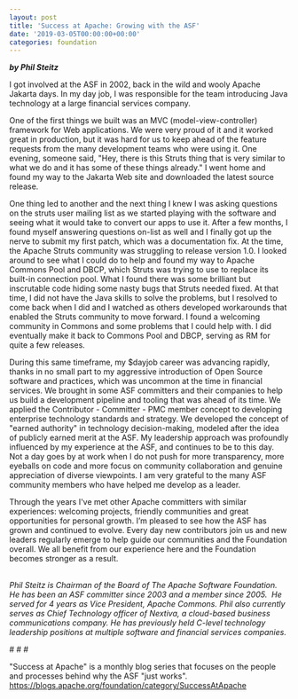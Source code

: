 ```yaml
---
layout: post
title: 'Success at Apache: Growing with the ASF'
date: '2019-03-05T00:00:00+00:00'
categories: foundation
---
```

<p><strong><em>by Phil Steitz</em></strong></p> 
  <p><strong><em></em></strong>I got involved at the ASF in 2002, back in the wild and wooly Apache Jakarta days. In my day job, I was responsible for the team introducing Java technology at a large financial services company.</p> 
  <p>One of the first things we built was an MVC (model-view-controller) framework for Web applications. We were very proud of it and it worked great in production, but it was hard for us to keep ahead of the feature requests from the many development teams who were using it. One evening, someone said, &quot;Hey, there is this Struts thing that is very similar to what we do and it has some of these things already.&quot; I went home and found my way to the Jakarta Web site and downloaded the latest source release.</p> 
  <div> 
    <p>One thing led to another and the next thing I knew I was asking questions on the struts user mailing list as we started playing with the software and seeing what it would take to convert our apps to use it. After a few months, I found myself answering questions on-list as well and I finally got up the nerve to submit my first patch, which was a documentation fix. At the time, the Apache Struts community was struggling to release version 1.0. I looked around to see what I could do to help and found my way to Apache Commons Pool and DBCP, which Struts was trying to use to replace its built-in connection pool. What I found there was some brilliant but inscrutable code hiding some nasty bugs that Struts needed fixed. At that time, I did not have the Java skills to solve the problems, but I resolved to come back when I did and I watched as others developed workarounds that enabled the Struts community to move forward. I found a welcoming community in Commons and some problems that I could help with. I did eventually make it back to Commons Pool and DBCP, serving as RM for quite a few releases.</p> 
    <p>During this same timeframe, my $dayjob career was advancing rapidly, thanks in no small part to my aggressive introduction of Open Source software and practices, which was uncommon at the time in financial services. We brought in some ASF committers and their companies to help us build a development pipeline and tooling that was ahead of its time. We applied the Contributor - Committer - PMC member concept to developing enterprise technology standards and strategy. We developed the concept of &quot;earned authority&quot; in technology decision-making, modeled after the idea of publicly earned merit at the ASF. My leadership approach was profoundly influenced by my experience at the ASF, and continues to be to this day. Not a day goes by at work when I do not push for more transparency, more eyeballs on code and more focus on community collaboration and genuine appreciation of diverse viewpoints. I am very grateful to the many ASF community members who have helped me develop as a leader.</p> 
  </div> 
  <div> 
    <p>Through the years I've met other Apache committers with similar experiences: welcoming projects, friendly communities and great opportunities for personal growth. I’m pleased to see how the ASF has grown and continued to evolve. Every day new contributors join us and new leaders regularly emerge to help guide our communities and the Foundation overall. We all benefit from our experience here and the Foundation becomes stronger as a result.&nbsp;</p> 
  </div> 
  <div> 
    <p><em><br />Phil Steitz is Chairman of the Board of The Apache Software Foundation.&nbsp; He has been an ASF committer since 2003 and a member since 2005.&nbsp; He served for 4 years as Vice President, Apache Commons. Phil also currently serves as Chief Technology officer of Nextiva, a cloud-based business communications company. He has previously held C-level technology leadership positions at multiple software and financial services companies.</em></p> 
  </div> 
  <div> 
    <p># # #</p> 
    <p> </p> 
    <p>&quot;Success at Apache&quot; is a monthly blog series that focuses on the people and processes behind why the ASF &quot;just works&quot;. <a href="https://blogs.apache.org/foundation/category/SuccessAtApache">https://blogs.apache.org/foundation/category/SuccessAtApache</a></p> 
  </div> 
  <div> 
    <p> </p> 
  </div>
